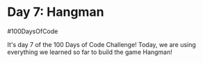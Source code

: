 # Day 7: Hangman
#100DaysOfCode

It's day 7 of the 100 Days of Code Challenge! Today, we are using everything we learned so far to build the game Hangman!
